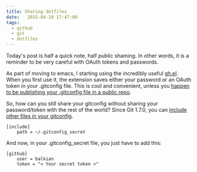 ```yaml
---
title: Sharing dotfiles
date:   2015-04-10 17:47:00
tags:
  - github
  - git
  - dotfiles
---
```


Today's post is half a quick note, half public shaming. In other words,
it is a reminder to be very careful with OAuth tokens and passwords.

As part of moving to emacs, I starting using the incredibly useful
[gh.el](https://github.com/defunkt/gist.el). When you first use it, the
extension saves either your password or an OAuth token in your
.gitconfig file. This is cool and convenient, unless you [happen to be
publishing your .gitconfig file in a public
repo](https://github.com/balkian/dotfiles).

So, how can you still share your gitconfig without sharing your
password/token with the rest of the world? Since Git 1.7.0, you can
[include other files in your
gitconfig](http://stackoverflow.com/questions/1557183/is-it-possible-to-include-a-file-in-your-gitconfig).

```config
[include]
    path = ~/.gitconfig_secret
```

And now, in your .gitconfig_secret file, you just have to add this:

```config
[github]
    user = balkian 
    token = "< Your secret token >" 
```

